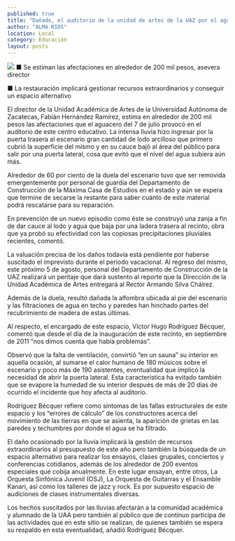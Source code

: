```yaml
---
published: true
title: "Dañado, el auditorio de la unidad de artes de la UAZ por el aguacero del 7 de julio"
author: "ALMA RIOS"
location: Local
category: Educación
layout: posts
---
```


![](http://i.imgur.com/0T2QMvEm.jpg)
■ Se estiman las afectaciones en alrededor de 200 mil pesos, asevera director

■ La restauración implicará gestionar recursos extraordinarios y conseguir un espacio alternativo

El director de la Unidad Académica de Artes de la Universidad Autónoma de Zacatecas, Fabián Hernández Ramírez, estima en alrededor de 200 mil pesos las afectaciones que el aguacero del 7 de julio provocó en el auditorio de este centro educativo. 
La intensa lluvia hizo ingresar por la puerta trasera al escenario gran cantidad de lodo arcilloso que primero cubrió la superficie del mismo y en su cauce bajó al área del público para salir por una puerta lateral, cosa que evitó que el nivel del agua subiera aún más.

Alrededor de 60 por ciento de la duela del escenario tuvo que ser removida emergentemente por personal de guardia del Departamento de Construcción de la Máxima Casa de Estudios en el estado y aún se espera que termine de secarse la restante para saber cuánto de este material podrá rescatarse para su reparación.

En prevención de un nuevo episodio como éste se construyó una zanja a fin de dar cauce al lodo y agua que baja por una ladera trasera al recinto, obra que ya probó su efectividad con las copiosas precipitaciones pluviales recientes, comentó.

La valuación precisa de los daños todavía está pendiente por haberse suscitado el imprevisto durante el periodo vacacional. Al regreso del mismo, este próximo 5 de agosto, personal del Departamento de Construcción de la UAZ realizará un peritaje que dará sustento al reporte que la Dirección de la Unidad Académica de Artes entregará al Rector Armando Silva Cháirez. 

Además de la duela, resultó dañada la alfombra ubicada al pie del escenario y las filtraciones de agua en techo y paredes han hinchado partes del recubrimiento de madera de estas últimas.

Al respecto, el encargado de este espacio, Víctor Hugo Rodríguez Bécquer, comentó que desde el día de la inauguración de este recinto, en septiembre de 2011 “nos dimos cuenta que había problemas”. 

Observó que la falta de ventilación, convirtió “en un sauna” su interior en aquella ocasión, al sumarse el calor humano de 180 músicos sobre el escenario y poco más de 190 asistentes, eventualidad que implicó la necesidad de abrir la puerta lateral. 
Esta característica ha evitado también que se evapore la humedad de su interior después de más de 20 días de ocurrido el incidente que hoy afecta al auditorio. 

Rodríguez Bécquer refiere como síntomas de las fallas estructurales de este espacio y los “errores de cálculo” de los constructores acerca del movimiento de las tierras en que se asienta, la aparición de grietas en las paredes y techumbres por donde el agua se ha filtrado.

El daño ocasionado por la lluvia implicará la gestión de recursos extraordinarios al presupuesto de este año pero también la búsqueda de un espacio alternativo para realizar los ensayos, clases grupales, conciertos y conferencias cotidianos, además de los alrededor de 200 eventos especiales que cobija anualmente.
En este lugar ensayan, entre otros, La Orquesta Sinfónica Juvenil (OSJ), La Orquesta de Guitarras y el Ensamble Kanari, así como los talleres de jazz y rock. Es por supuesto espacio de audiciones de clases instrumentales diversas.

Los hechos suscitados por las lluvias afectarán a la comunidad académica y alumnado de la UAA pero también al público que de continuo participa de las actividades que en este sitio se realizan, de quienes también se espera su respaldo en esta eventualidad, añadió Rodríguez Bécquer.
